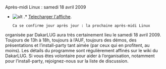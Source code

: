 
 Après-midi Linux : samedi 18 avril 2009
* ![alt](https://raw.github.com/Dakarlug/site-datas/master/datas/image "") .*  [Telecharger l'affiche](https://raw.github.com/Dakarlug/site-datas/master/datas/pdf "").
    
      Ca se confirme jour après jour : la prochaine après-midi Linux
organisée par DakarLUG aura très certainement lieu le samedi 18 avril
2009. Toujours de 13h à 18h, toujours à l’AUF, toujours des démos, des
présentations et l’install-party tant aimée (par ceux qui en profitent,
au moins). Les détails du programme sont régulièrement affinés sur le wiki du DakarLUG. Si vous êtes volontaire pour aider à l’organisation, notamment pour l’install-party, rejoignez-nous sur la liste de discussion.
    
    
    



    



    



    



    



    



 
    
     